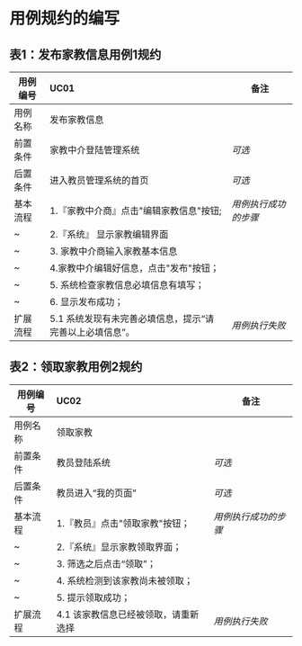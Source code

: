 # 用例规约的编写

## 表1：发布家教信息用例1规约  

用例编号  | UC01 | 备注  
-|:-|-  
用例名称  | 发布家教信息  |   
前置条件  |    家教中介登陆管理系统  | *可选*   
后置条件  |    进入教员管理系统的首页  | *可选*   
基本流程  | 1.『家教中介商』点击"编辑家教信息"按钮;  |*用例执行成功的步骤*    
~| 2.『系统』 显示家教编辑界面  |   
~| 3. 家教中介商输入家教基本信息 |   
~| 4.家教中介编辑好信息，点击"发布"按钮； |   
~| 5.  系统检查家教信息必填信息有填写； |  
~| 6. 显示发布成功；|
扩展流程  | 5.1 系统发现有未完善必填信息，提示“请完善以上必填信息”。  |*用例执行失败*    

## 表2：领取家教用例2规约  

用例编号  | UC02 | 备注  
-|:-|-  
用例名称  |领取家教  |   
前置条件  |   教员登陆系统     | *可选*   
后置条件  |   教员进入“我的页面”   | *可选*   
基本流程  | 1.『教员』点击"领取家教"按钮；  |*用例执行成功的步骤*    
~| 2.『系统』显示家教领取界面；  |   
~| 3. 筛选之后点击“领取”；  |   
~| 4.  系统检测到该家教尚未被领取； |   
~| 5.   提示领取成功；|  
扩展流程  | 4.1 该家教信息已经被领取，请重新选择    |*用例执行失败*    
